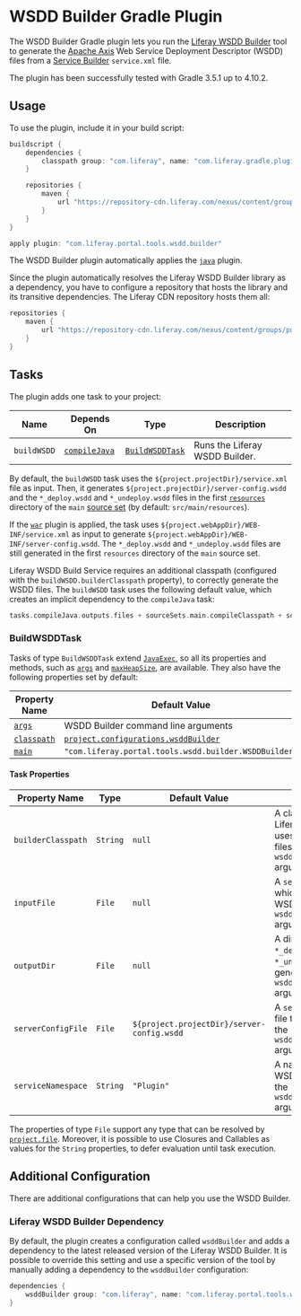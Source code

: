 # WSDD Builder Gradle Plugin [](id=wsdd-builder-gradle-plugin)

The WSDD Builder Gradle plugin lets you run the [Liferay WSDD Builder](https://github.com/liferay/liferay-portal/tree/master/modules/util/portal-tools-wsdd-builder)
tool to generate the [Apache Axis](http://axis.apache.org/axis/) Web Service
Deployment Descriptor (WSDD) files from a [Service Builder](/develop/tutorials/-/knowledge_base/7-0/what-is-service-builder)
`service.xml` file.

The plugin has been successfully tested with Gradle 3.5.1 up to 4.10.2.

## Usage [](id=usage)

To use the plugin, include it in your build script:

```gradle
buildscript {
    dependencies {
        classpath group: "com.liferay", name: "com.liferay.gradle.plugins.wsdd.builder", version: "1.0.10"
    }

    repositories {
        maven {
            url "https://repository-cdn.liferay.com/nexus/content/groups/public"
        }
    }
}

apply plugin: "com.liferay.portal.tools.wsdd.builder"
```

The WSDD Builder plugin automatically applies the [`java`](https://docs.gradle.org/current/userguide/java_plugin.html)
plugin.

Since the plugin automatically resolves the Liferay WSDD Builder library as a
dependency, you have to configure a repository that hosts the library and its
transitive dependencies. The Liferay CDN repository hosts them all:

```gradle
repositories {
    maven {
        url "https://repository-cdn.liferay.com/nexus/content/groups/public"
	}
}
```

## Tasks [](id=tasks)

The plugin adds one task to your project:

Name | Depends On | Type | Description
---- | ---------- | ---- | -----------
`buildWSDD` | [`compileJava`](https://docs.gradle.org/current/userguide/java_plugin.html#sec:compile) | [`BuildWSDDTask`](#buildwsddtask) | Runs the Liferay WSDD Builder.

By default, the `buildWSDD` task uses the `${project.projectDir}/service.xml`
file as input. Then, it generates `${project.projectDir}/server-config.wsdd` and
the `*_deploy.wsdd` and `*_undeploy.wsdd` files in the first [`resources`](https://docs.gradle.org/current/dsl/org.gradle.api.tasks.SourceSet.html#org.gradle.api.tasks.SourceSet:resources)
directory of the `main` [source set](https://docs.gradle.org/current/userguide/java_plugin.html#N1503E)
(by default: `src/main/resources`).

If the [`war`](https://docs.gradle.org/current/userguide/war_plugin.html)
plugin is applied, the task uses `${project.webAppDir}/WEB-INF/service.xml` as
input to generate `${project.webAppDir}/WEB-INF/server-config.wsdd`. The
`*_deploy.wsdd` and `*_undeploy.wsdd` files are still generated in the first
`resources` directory of the `main` source set.

Liferay WSDD Build Service requires an additional classpath (configured with the
`buildWSDD.builderClasspath` property), to correctly generate the WSDD files.
The `buildWSDD` task uses the following default value, which creates an implicit
dependency to the `compileJava` task:

```gradle
tasks.compileJava.outputs.files + sourceSets.main.compileClasspath + sourceSets.main.runtimeClasspath
```

### BuildWSDDTask [](id=buildwsddtask)

Tasks of type `BuildWSDDTask` extend [`JavaExec`](https://docs.gradle.org/current/dsl/org.gradle.api.tasks.JavaExec.html),
so all its properties and methods, such as [`args`](https://docs.gradle.org/current/dsl/org.gradle.api.tasks.JavaExec.html#org.gradle.api.tasks.JavaExec:args\(java.lang.Iterable\))
and [`maxHeapSize`](https://docs.gradle.org/current/dsl/org.gradle.api.tasks.JavaExec.html#org.gradle.api.tasks.JavaExec:maxHeapSize),
are available. They also have the following properties set by default:

Property Name | Default Value
------------- | -------------
[`args`](https://docs.gradle.org/current/dsl/org.gradle.api.tasks.JavaExec.html#org.gradle.api.tasks.JavaExec:args) | WSDD Builder command line arguments
[`classpath`](https://docs.gradle.org/current/dsl/org.gradle.api.tasks.JavaExec.html#org.gradle.api.tasks.JavaExec:classpath) | [`project.configurations.wsddBuilder`](#liferay-wsdd-builder-dependency)
[`main`](https://docs.gradle.org/current/dsl/org.gradle.api.tasks.JavaExec.html#org.gradle.api.tasks.JavaExec:main) | `"com.liferay.portal.tools.wsdd.builder.WSDDBuilder"`

#### Task Properties [](id=task-properties)

Property Name | Type | Default Value | Description
------------- | ---- | ------------- | -----------
`builderClasspath` | `String` | `null` | A classpath that the Liferay WSDD Builder uses to generate WSDD files. It sets the `wsdd.class.path` argument.
`inputFile` | `File` | `null` | A `service.xml` from which to generate the WSDD files. It sets the `wsdd.input.file` argument.
`outputDir` | `File` | `null` | A directory where the `*_deploy.wsdd` and `*_undeploy.wsdd` files are generated. It sets the `wsdd.output.path` argument.
`serverConfigFile` | `File` | `${project.projectDir}/server-config.wsdd` | A `server-config.wsdd` file to generate. It sets the `wsdd.server.config.file` argument.
`serviceNamespace` | `String` | `"Plugin"` | A namespace for the WSDD Service. It sets the `wsdd.service.namespace` argument.

The properties of type `File` support any type that can be resolved by [`project.file`](https://docs.gradle.org/current/dsl/org.gradle.api.Project.html#org.gradle.api.Project:file\(java.lang.Object\)).
Moreover, it is possible to use Closures and Callables as values for the
`String` properties, to defer evaluation until task execution.

## Additional Configuration [](id=additional-configuration)

There are additional configurations that can help you use the WSDD Builder.

### Liferay WSDD Builder Dependency [](id=liferay-wsdd-builder-dependency)

By default, the plugin creates a configuration called `wsddBuilder` and adds a
dependency to the latest released version of the Liferay WSDD Builder. It is
possible to override this setting and use a specific version of the tool by
manually adding a dependency to the `wsddBuilder` configuration:

```gradle
dependencies {
    wsddBuilder group: "com.liferay", name: "com.liferay.portal.tools.wsdd.builder", version: "1.0.9"
}
```
